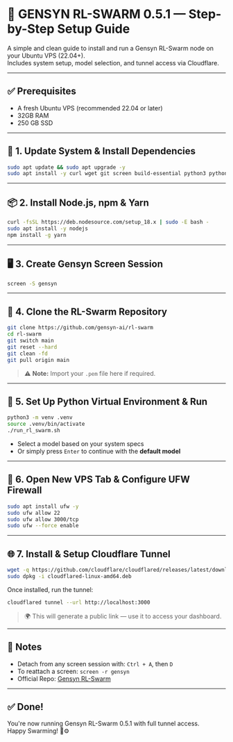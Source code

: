 # 🚀 GENSYN RL-SWARM 0.5.1 — Step-by-Step Setup Guide

A simple and clean guide to install and run a Gensyn RL-Swarm node on your Ubuntu VPS (22.04+).  
Includes system setup, model selection, and tunnel access via Cloudflare.

---

## ✅ Prerequisites

- A fresh Ubuntu VPS (recommended 22.04 or later)
- 32GB RAM
- 250 GB SSD

---

## 🧩 1. Update System & Install Dependencies

```bash
sudo apt update && sudo apt upgrade -y
sudo apt install -y curl wget git screen build-essential python3 python3-pip python3-venv ufw
```

---

## 📦 2. Install Node.js, npm & Yarn

```bash
curl -fsSL https://deb.nodesource.com/setup_18.x | sudo -E bash -
sudo apt install -y nodejs
npm install -g yarn
```

---

## 🖥️ 3. Create Gensyn Screen Session

```bash
screen -S gensyn
```

---

## 🔗 4. Clone the RL-Swarm Repository

```bash
git clone https://github.com/gensyn-ai/rl-swarm
cd rl-swarm
git switch main
git reset --hard
git clean -fd
git pull origin main
```

> ⚠️ **Note:** Import your `.pem` file here if required.

---

## 🧪 5. Set Up Python Virtual Environment & Run

```bash
python3 -m venv .venv
source .venv/bin/activate
./run_rl_swarm.sh
```

- Select a model based on your system specs  
- Or simply press `Enter` to continue with the **default model**

---

## 🔐 6. Open New VPS Tab & Configure UFW Firewall

```bash
sudo apt install ufw -y
sudo ufw allow 22
sudo ufw allow 3000/tcp
sudo ufw --force enable
```

---

## 🌐 7. Install & Setup Cloudflare Tunnel

```bash
wget -q https://github.com/cloudflare/cloudflared/releases/latest/download/cloudflared-linux-amd64.deb
sudo dpkg -i cloudflared-linux-amd64.deb
```

Once installed, run the tunnel:

```bash
cloudflared tunnel --url http://localhost:3000
```

> 🌍 This will generate a public link — use it to access your dashboard.

---

## 📌 Notes

- Detach from any screen session with: `Ctrl + A`, then `D`
- To reattach a screen: `screen -r gensyn`
- Official Repo: [Gensyn RL-Swarm](https://github.com/gensyn-ai/rl-swarm)

---

## ✅ Done!

You're now running Gensyn RL-Swarm 0.5.1 with full tunnel access.  
Happy Swarming! 🧠⚙️
